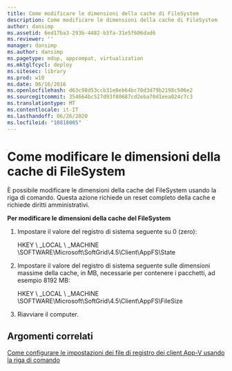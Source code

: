 ```yaml
---
title: Come modificare le dimensioni della cache di FileSystem
description: Come modificare le dimensioni della cache di FileSystem
author: dansimp
ms.assetid: 6ed17ba3-293b-4482-b3fa-31e5f606dad6
ms.reviewer: ''
manager: dansimp
ms.author: dansimp
ms.pagetype: mdop, appcompat, virtualization
ms.mktglfcycl: deploy
ms.sitesec: library
ms.prod: w10
ms.date: 06/16/2016
ms.openlocfilehash: d63c98d53ccb31e8eb64bc70d3d79b2198c506e2
ms.sourcegitcommit: 354664bc527d93f80687cd2eba70d1eea024c7c3
ms.translationtype: MT
ms.contentlocale: it-IT
ms.lasthandoff: 06/26/2020
ms.locfileid: "10818005"
---
```

# Come modificare le dimensioni della cache di FileSystem


È possibile modificare le dimensioni della cache del FileSystem usando la riga di comando. Questa azione richiede un reset completo della cache e richiede diritti amministrativi.

**Per modificare le dimensioni della cache del FileSystem**

1.  Impostare il valore del registro di sistema seguente su 0 (zero):

    HKEY \ _LOCAL \ _MACHINE \\SOFTWARE\\Microsoft\\SoftGrid\\4.5\\Client\\AppFS\\State

2.  Impostare il valore del registro di sistema seguente sulle dimensioni massime della cache, in MB, necessarie per contenere i pacchetti, ad esempio 8192 MB:

    HKEY \ _LOCAL \ _MACHINE \\SOFTWARE\\Microsoft\\SoftGrid\\4.5\\Client\\AppFS\\FileSize

3.  Riavviare il computer.

## Argomenti correlati


[Come configurare le impostazioni dei file di registro dei client App-V usando la riga di comando](how-to-configure-the-app-v-client-registry-settings-by-using-the-command-line.md)

 

 





